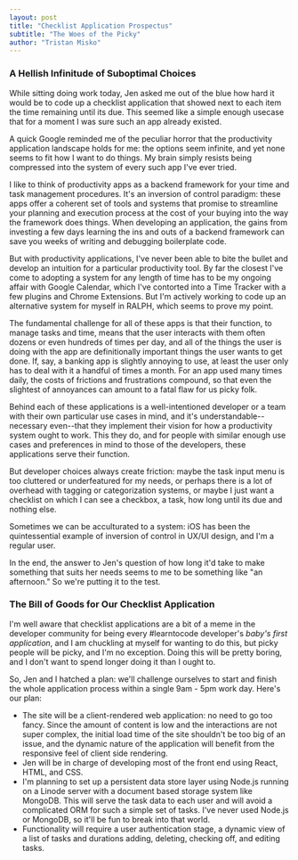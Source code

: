 ```yaml
---
layout: post
title: "Checklist Application Prospectus"
subtitle: "The Woes of the Picky"
author: "Tristan Misko"
---
```


### A Hellish Infinitude of Suboptimal Choices

While sitting doing work today, Jen asked me out of the blue how hard it would be to code up a checklist application that showed next to each item the time remaining until its due.  This seemed like a simple enough usecase that for a moment I was sure such an app already existed.

A quick Google reminded me of the peculiar horror that the productivity application landscape holds for me: the options seem infinite, and yet none seems to fit how I want to do things.  My brain simply resists being compressed into the system of every such app I've ever tried.

I like to think of productivity apps as a backend framework for your time and task management procedures. It's an inversion of control paradigm: these apps offer a coherent set of tools and systems that promise to streamline your planning and execution process at the cost of your buying into the way the framework does things.  When developing an application, the gains from investing a few days learning the ins and outs of a backend framework can save you weeks of writing and debugging boilerplate code.  

But with productivity applications, I've never been able to bite the bullet and develop an intuition for a particular productivity tool.  By far the closest I've come to adopting a system for any length of time has to be my ongoing affair with Google Calendar, which I've contorted into a Time Tracker with a few plugins and Chrome Extensions.  But I'm actively working to code up an alternative system for myself in RALPH, which seems to prove my point.  

The fundamental challenge for all of these apps is that their function, to manage tasks and time, means that the user interacts with them often dozens or even hundreds of times per day, and all of the things the user is doing with the app are definitionally important things the user wants to get done.  If, say, a banking app is slightly annoying to use, at least the user only has to deal with it a handful of times a month.  For an app used many times daily, the costs of frictions and frustrations compound, so that even the slightest of annoyances can amount to a fatal flaw for us picky folk.  

Behind each of these applications is a well-intentioned developer or a team with their own particular use cases in mind, and it's understandable--necessary even--that they implement their vision for how a productivity system ought to work.  This they do, and for people with similar enough use cases and preferences in mind to those of the developers, these applications serve their function.

But developer choices always create friction: maybe the task input menu is too cluttered or underfeatured for my needs, or perhaps there is a lot of overhead with tagging or categorization systems, or maybe I just want a checklist on which I can see a checkbox, a task, how long until its due and nothing else.

Sometimes we can be acculturated to a system: iOS has been the quintessential example of inversion of control in UX/UI design, and I'm a regular user.  

In the end, the answer to Jen's question of how long it'd take to make something that suits her needs seems to me to be something like "an afternoon."  So we're putting it to the test.  


### The Bill of Goods for Our Checklist Application

I'm well aware that checklist applications are a bit of a meme in the developer community for being every #learntocode developer's *baby's first application*, and I am chuckling at myself for wanting to do this, but picky people will be picky, and I'm no exception.  Doing this will be pretty boring, and I don't want to spend longer doing it than I ought to.

So, Jen and I hatched a plan: we'll challenge ourselves to start and finish the whole application process within a single 9am - 5pm work day.  Here's our plan:
* The site will be a client-rendered web application: no need to go too fancy.  Since the amount of content is low and the interactions are not super complex, the initial load time of the site shouldn't be too big of an issue, and the dynamic nature of the application will benefit from the responsive feel of client side rendering.  
* Jen will be in charge of developing most of the front end using React, HTML, and CSS.  
* I'm planning to set up a persistent data store layer using Node.js running on a Linode server with a document based storage system like MongoDB.  This will serve the task data to each user and will avoid a complicated ORM for such a simple set of tasks.  I've never used Node.js or MongoDB, so it'll be fun to break into that world.  
* Functionality will require a user authentication stage, a dynamic view of a list of tasks and durations adding, deleting, checking off, and editing tasks.
